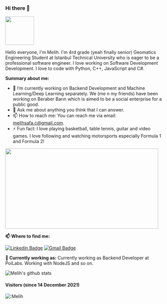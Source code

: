 ### Hi there 👋

<img src="https://media.giphy.com/media/X5TVGmA2mpfmo/giphy.gif" width="90px"></h2>

Hello everyone, I'm Melih. I'm 4rd grade (yeah finally senior) Geomatics Engineering Student at Istanbul Technical University who is eager to be a professional software engineer. I love working on Software Development Development. I love to code with Python, C++, JavaScript and C#.

**Summary about me:**

- 🔭 I’m currently working on Backend Development and Machine Learning/Deep Learning separately. We (me n my friends) have been working on Beraber Barın which is aimed to be a social enterprise for a public good.
- 💬 Ask me about anything you think that I can answer.
- 📫 How to reach me: You can reach me via email: melihsafa.c@gmail.com.
- ⚡ Fun fact: I love playing basketball, table tennis, guitar and video games. I love following and watching motorsports especially Formula 1 and Formula 2!

<img src="https://i.imgur.com/Pz2cG.gif" width="480" height="252"></h2>

**📫 Where to find me:** 

[![Linkedin Badge](https://img.shields.io/badge/-melihsafacelik-blue?style=flat-square&logo=Linkedin&logoColor=white&link=https://www.linkedin.com/in/melihsafacelik/)](https://www.linkedin.com/in/melihsafacelik/) 
[![Gmail Badge](https://img.shields.io/badge/-melihsafa.c@gmail.com-c14438?style=flat-square&logo=Gmail&logoColor=white&link=mailto:melihsafa.c@gmail.com)](mailto:melihsafa.c@gmail.com)


**💼 Currently working as:** Currently working as Backend Developer at PoiLabs. Working with NodeJS and so on.

![Melih's github stats](https://github-readme-stats.vercel.app/api?username=MelihCelik00&show_icons=true&line_height=30)

#### Visitors (since 14 December 2021)
![:Melih](https://count.getloli.com/get/@:MelihCelik00?theme=rule34)
